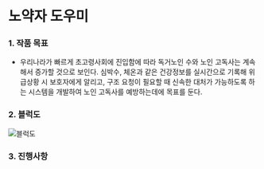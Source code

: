 # 노약자 도우미

### **1. 작품 목표**

- 우리나라가 빠르게 초고령사회에 진입함에 따라 독거노인 수와 노인 고독사는 계속해서 증가할 것으로 보인다. 심박수, 체온과 같은 건강정보를 실시간으로 기록해 위급상황 시 보호자에게 알리고, 구조 요청이 필요할 때 신속한 대처가 가능하도록 하는 시스템을 개발하여 노인 고독사를 예방하는데에 목표를 둔다. 


### **2. 블럭도**

![블럭도](https://user-images.githubusercontent.com/105420733/170251452-5975d564-d7d8-4dd5-8a4d-de74bf7d207d.png)


### **3. 진행사항**


